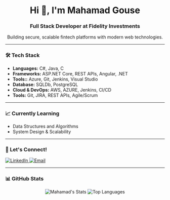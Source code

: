 <h1 align="center">Hi 👋, I'm Mahamad Gouse</h1>
<h3 align="center">Full Stack Developer at Fidelity Investments</h3>

<p align="center">
  Building secure, scalable fintech platforms with modern web technologies.
</p>

---

### 🛠️ Tech Stack

- **Languages:** C#, Java, C
- **Frameworks:** ASP.NET Core, REST APIs, Angular, .NET
- **Tools::** Azure, Git, Jenkins, Visual Studio
- **Database:** SQLDb, PostgreSQL
- **Cloud & DevOps:** AWS, AZURE, Jenkins, CI/CD
- **Tools:** Git, JIRA, REST APIs, Agile/Scrum

---

### 📈 Currently Learning
- Data Structures and Algorithms
- System Design & Scalability

---

### 🤝 Let's Connect!
<p align="left">
  <a href="https://www.linkedin.com/in/mahamad-gouse/" target="_blank">
    <img src="https://img.shields.io/badge/LinkedIn-blue?style=for-the-badge&logo=linkedin&logoColor=white" alt="LinkedIn"/>
  </a>
  <a href="mailto:mahammadgouse432@gmail.com">
    <img src="https://img.shields.io/badge/Email-D14836?style=for-the-badge&logo=gmail&logoColor=white" alt="Email"/>
  </a>
</p>

---

### 📊 GitHub Stats
<p align="center">
  <img src="https://github-readme-stats.vercel.app/api?username=gouseshake0786&show_icons=true&theme=radical" alt="Mahamad's Stats" />
  <img src="https://github-readme-stats.vercel.app/api/top-langs/?username=gouseshake0786&layout=compact&theme=radical" alt="Top Languages" />
</p>
